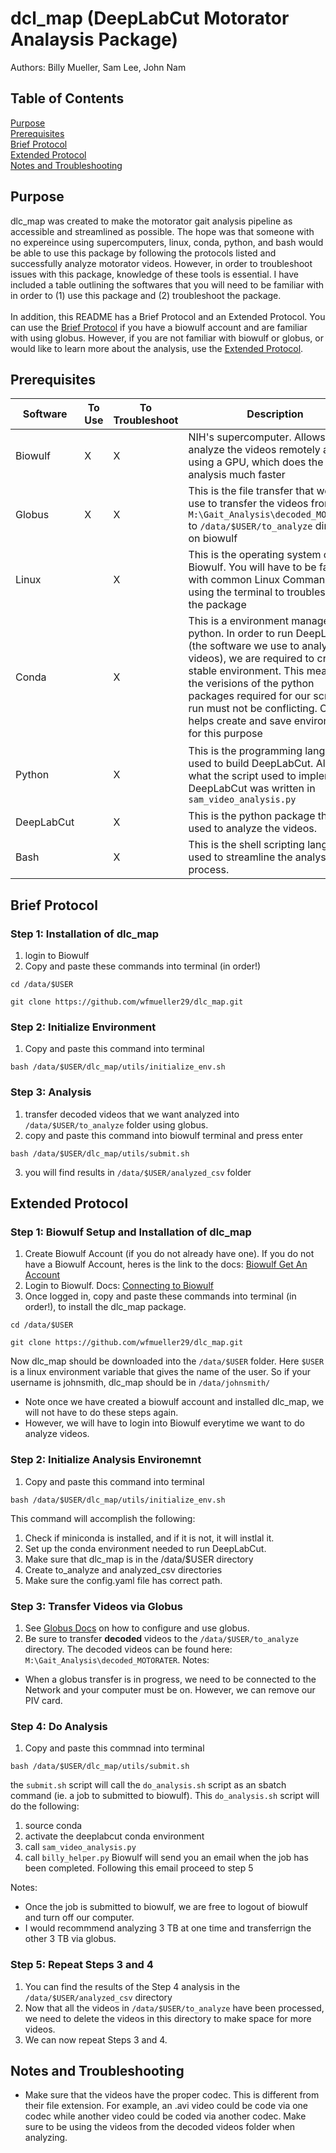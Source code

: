 # dcl_map (DeepLabCut Motorator Analaysis Package)


Authors: Billy Mueller, Sam Lee, John Nam 

## Table of Contents
[Purpose](#purpose) \
[Prerequisites](#prerequisites) \
[Brief Protocol](#brief-protocol) \
[Extended Protocol](#extended-protocol) \
[Notes and Troubleshooting](#notes-and-troubleshooting)

## Purpose 
dlc_map was created to make the motorator gait analysis pipeline as accessible and streamlined as possible. The hope was that someone with no expereince using supercomputers, linux, conda, python, and bash would be able to use this package by following the protocols listed and successfully analyze motorator videos. However, in order to troubleshoot issues with this package, knowledge of these tools is essential. I have included a table outlining the softwares that you will need to be familiar with in order to (1) use this package and (2) troubleshoot the package. \
\
In addition, this README has a Brief Protocol and an Extended Protocol. You can use the [Brief Protocol](#brief-protocol) if you have a biowulf account and are familiar with using globus. However, if you are not familiar with biowulf or globus, or would like to learn more about the analysis, use the [Extended Protocol](#extended-protocol).

## Prerequisites 
| Software | To Use | To Troubleshoot | Description | Documentation |
|---|---|---|---|---|
| Biowulf | X | X | NIH's supercomputer. Allows us to analyze the videos remotely and using a GPU, which does the analysis much faster | [Biowulf](https://hpc.nih.gov/systems/) |
| Globus | X | X | This is the file transfer that we will use to transfer the videos from `M:\Gait_Analysis\decoded_MOTORATER` to `/data/$USER/to_analyze` direcotry on biowulf | [Globus Biowulf Docs](https://hpc.nih.gov/storage/globus.html) [Globus Docs](https://docs.globus.org/how-to/) | 
| Linux | | X | This is the operating system of Biowulf. You will have to be familiar with common Linux Commands and using the terminal to troubleshoot the package | [Linux Docs](https://linux.die.net/man/) Note: I usually just google stuff |
| Conda | | X | This is a environment manager for python. In order to run DeepLabCut (the software we use to analyze the videos), we are required to create a stable environment. This means that the verisions of the python packages required for our script to run must not be conflicting. Conda helps create and save environments for this purpose | [Conda Docs](https://docs.conda.io/en/latest/miniconda.html) |
| Python | | X | This is the programming language used to build DeepLabCut. Also it is what the script used to implement DeepLabCut was written in `sam_video_analysis.py` | [Python Docs](https://docs.python.org/3/) these docs may be less helpful, again just google stuff |
| DeepLabCut | | X | This is the python package that is used to analyze the videos. | [DeepLabCut docs](https://github.com/DeepLabCut/DeepLabCut)
| Bash | | X | This is the shell scripting language used to streamline the analysis process. | [Bash docs](https://www.gnu.org/software/bash/manual/bash.html) |

## Brief Protocol 
### Step 1: Installation of dlc_map
1. login to Biowulf
2. Copy and paste these commands into terminal (in order!)
```
cd /data/$USER
```
```
git clone https://github.com/wfmueller29/dlc_map.git
```
### Step 2: Initialize Environment
1. Copy and paste this command into terminal
```
bash /data/$USER/dlc_map/utils/initialize_env.sh
```
### Step 3: Analysis
1. transfer decoded videos that we want analyzed into `/data/$USER/to_analyze` folder using globus.
2. copy and paste this command into biowulf terminal and press enter
```
bash /data/$USER/dlc_map/utils/submit.sh
```
3. you will find results in `/data/$USER/analyzed_csv` folder

## Extended Protocol
### Step 1: Biowulf Setup and Installation of dlc_map
1. Create Biowulf Account (if you do not already have one). If you do not have a Biowulf Account, heres is the link to the docs: [Biowulf Get An Account](https://hpc.nih.gov/docs/accounts.html)
2. Login to Biowulf. Docs: [Connecting to Biowulf](https://hpc.nih.gov/docs/connect.html)
3. Once logged in, copy and paste these commands into terminal (in order!), to install the dlc_map package.
```
cd /data/$USER
```
```
git clone https://github.com/wfmueller29/dlc_map.git
```
Now dlc_map should be downloaded into the `/data/$USER` folder. Here `$USER` is a linux environment variable that gives the name of the user. So if your username is johnsmith, dlc_map should be in `/data/johnsmith/`
* Note once we have created a biowulf account and installed dlc_map, we will not have to do these steps again. 
* However, we will have to login into Biowulf everytime we want to do analyze videos.
### Step 2: Initialize Analysis Environemnt
1. Copy and paste this command into terminal
```
bash /data/$USER/dlc_map/utils/initialize_env.sh
```
This command will accomplish the following:  
1. Check if miniconda is installed, and if it is not, it will instlal it.
2. Set up the conda environment needed to run DeepLabCut.
3. Make sure that dlc_map is in the /data/$USER directory
4. Create to_analyze and analyzed_csv directories
5. Make sure the config.yaml file has correct path.

### Step 3: Transfer Videos via Globus
1. See [Globus Docs](https://docs.globus.org/how-to/) on how to configure and use globus.
2. Be sure to transfer __decoded__ videos to the `/data/$USER/to_analyze` directory. The decoded videos can be found here: `M:\Gait_Analysis\decoded_MOTORATER`.
Notes:
* When a globus transfer is in progress, we need to be connected to the Network and your computer must be on. However, we can remove our PIV card.


### Step 4: Do Analysis
1. Copy and paste this commnad into terminal
```
bash /data/$USER/dlc_map/utils/submit.sh
```
the `submit.sh` script will call the `do_analysis.sh` script as an sbatch command (ie. a job to submitted to biowulf). This `do_analysis.sh` script will do the following:
1. source conda
2. activate the deeplabcut conda environment
3. call `sam_video_analysis.py`
4. call `billy_helper.py`
Biowulf will send you an email when the job has been completed. Following this email proceed to step 5

Notes:
* Once the job is submitted to biowulf, we are free to logout of biowulf and turn off our computer. 
* I would recommmend analyzing 3 TB at one time and transferrign the other 3 TB via globus. 

### Step 5: Repeat Steps 3 and 4
1. You can find the results of the Step 4 analysis in the `/data/$USER/analyzed_csv` directory
2. Now that all the videos in `/data/$USER/to_analyze` have been processed, we need to delete the videos in this directory to make space for more videos.
3. We can now repeat Steps 3 and 4.


## Notes and Troubleshooting
- Make sure that the videos have the proper codec. This is different from their file extension. For example, an .avi video could be code via one codec while another video could be coded via another codec. Make sure to be using the videos from the decoded videos folder when analyzing.

